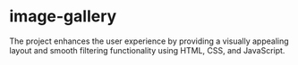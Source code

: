 # image-gallery
The project enhances the user experience by providing a visually appealing layout and smooth filtering functionality using HTML, CSS, and JavaScript.
